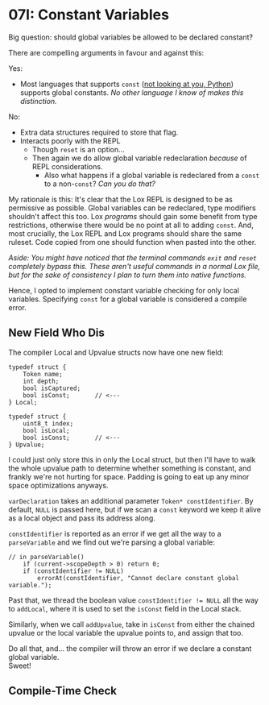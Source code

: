 # 07I: Constant Variables

Big question: should global variables be allowed to be declared constant?

There are compelling arguments in favour and against this:

Yes: 
- Most languages that supports `const` ([not looking at you, Python](https://stackoverflow.com/questions/17291791/why-no-const-in-python)) supports global constants. *No other language I know of makes this distinction.*

No:
- Extra data structures required to store that flag.
- Interacts poorly with the REPL
  - Though `reset` is an option...
  - Then again we do allow global variable redeclaration *because* of REPL considerations.
    - Also what happens if a global variable is redeclared from a `const` to a non-`const`? *Can you do that?*

My rationale is this: It's clear that the Lox REPL is designed to be as permissive as possible. Global variables can be redeclared, type modifiers shouldn't affect this too. Lox *programs* should gain some benefit from type restrictions, otherwise there would be no point at all to adding `const`. And, most crucially, the Lox REPL and Lox programs should share the same ruleset. Code copied from one should function when pasted into the other.

*Aside: You might have noticed that the terminal commands `exit` and `reset` completely bypass this. These aren't useful commands in a normal Lox file, but for the sake of consistency I plan to turn them into native functions.*

Hence, I opted to implement constant variable checking for only local variables. Specifying `const` for a global variable is considered a compile error.

## New Field Who Dis

The compiler Local and Upvalue structs now have one new field:

```
typedef struct {
    Token name;
    int depth;
    bool isCaptured;
    bool isConst;       // <---
} Local;

typedef struct {
    uint8_t index;
    bool isLocal;
    bool isConst;       // <---
} Upvalue;
```

I could just only store this in only the Local struct, but then I'll have to walk the whole upvalue path to determine whether something is constant, and frankly we're not hurting for space. Padding is going to eat up any minor space optimizations anyways.

`varDeclaration` takes an additional parameter `Token* constIdentifier`. By default, `NULL` is passed here, but if we scan a `const` keyword we keep it alive as a local object and pass its address along.

`constIdentifier` is reported as an error if we get all the way to a `parseVariable` and we find out we're parsing a global variable:

```
// in parseVariable()
    if (current->scopeDepth > 0) return 0;
    if (constIdentifier != NULL)
        errorAt(constIdentifier, "Cannot declare constant global variable.");
```

Past that, we thread the boolean value `constIdentifier != NULL` all the way to `addLocal`, where it is used to set the `isConst` field in the Local stack.

Similarly, when we call `addUpvalue`, take in `isConst` from either the chained upvalue or the local variable the upvalue points to, and assign that too.

Do all that, and... the compiler will throw an error if we declare a constant global variable.  
Sweet!

## Compile-Time Check